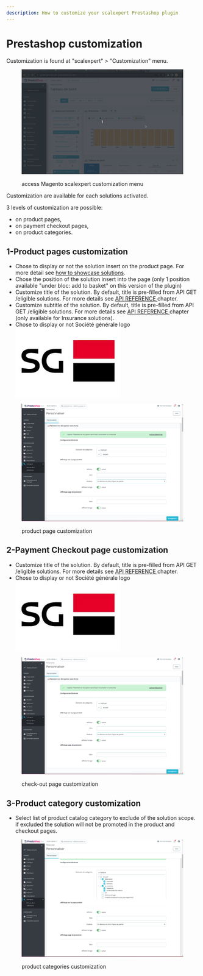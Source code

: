 ```yaml
---
description: How to customize your scalexpert Prestashop plugin
---
```


# Prestashop customization

Customization is found at "scalexpert" > "Customization" menu.

<figure><img src="../../../../.gitbook/assets/1-prestashop-custom-module (1) (1).gif" alt=""><figcaption><p>access Magento scalexpert customization menu </p></figcaption></figure>

Customization are available for each solutions activated.&#x20;

3 levels of customization are possible:

* on product pages,
* on payment checkout pages,
* on product categories.

## 1-Product pages customization

* Chose to display or not the solution insert on the product page. For more detail see [how to showcase solutions](../../../../solutions-reference/showcasing-solutions.md).&#x20;
* Chose the position of the solution insert into the page (only 1 position available "under bloc: add to basket" on this version of the plugin)
* Customize title of the solution. By default, title is pre-filled from API GET /eligible solutions. For more details see [API REFERENCE ](broken-reference)chapter.
* Customize subtitle of the solution. By default, title is pre-filled from API GET /eligible solutions. For more details see [API REFERENCE ](broken-reference)chapter (only available for Insurance solutions).
* Chose to display or not Société générale logo <img src="../../../../.gitbook/assets/images.jpeg" alt="" data-size="line">

<figure><img src="../../../../.gitbook/assets/Capture d’écran du 2023-12-20 14-53-48.png" alt=""><figcaption><p>product page customization</p></figcaption></figure>

## 2-Payment Checkout page customization

* Customize title of the solution. By default, title is pre-filled from API GET /eligible solutions. For more details see [API REFERENCE ](broken-reference)chapter.
* Chose to display or not Société générale logo <img src="../../../../.gitbook/assets/images.jpeg" alt="" data-size="line">

<figure><img src="../../../../.gitbook/assets/Capture d’écran du 2023-12-20 14-53-48.png" alt=""><figcaption><p>check-out page customization</p></figcaption></figure>

## 3-Product category customization

* Select list of product catalog category to exclude of the solution scope. if excluded the solution will not be promoted in the product and checkout pages.&#x20;

<figure><img src="../../../../.gitbook/assets/Capture d’écran du 2023-12-20 14-56-47.png" alt=""><figcaption><p>product categories customization</p></figcaption></figure>
